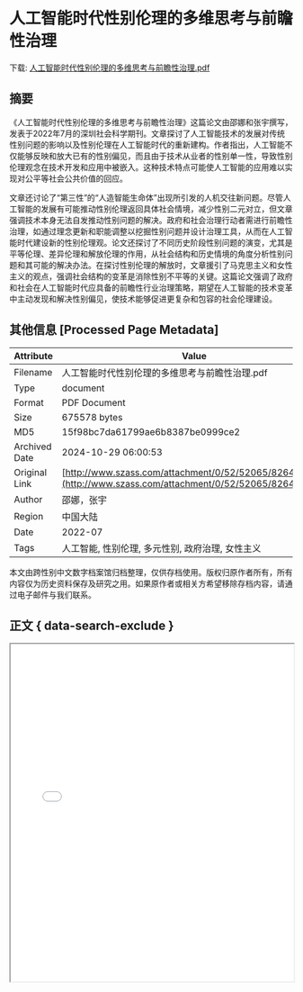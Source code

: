 # 人工智能时代性别伦理的多维思考与前瞻性治理

<!-- tcd_download_link -->
下载: [人工智能时代性别伦理的多维思考与前瞻性治理.pdf](人工智能时代性别伦理的多维思考与前瞻性治理.pdf)
<!-- tcd_download_link_end -->

## 摘要

<!-- tcd_abstract -->
《人工智能时代性别伦理的多维思考与前瞻性治理》这篇论文由邵娜和张宇撰写，发表于2022年7月的深圳社会科学期刊。文章探讨了人工智能技术的发展对传统性别问题的影响以及性别伦理在人工智能时代的重新建构。作者指出，人工智能不仅能够反映和放大已有的性别偏见，而且由于技术从业者的性别单一性，导致性别伦理观念在技术开发和应用中被嵌入。这种技术特点可能使人工智能的应用难以实现对公平等社会公共价值的回应。

文章还讨论了“第三性”的“人造智能生命体”出现所引发的人机交往新问题。尽管人工智能的发展有可能推动性别伦理返回具体社会情境，减少性别二元对立，但文章强调技术本身无法自发推动性别问题的解决。政府和社会治理行动者需进行前瞻性治理，如通过理念更新和职能调整以挖掘性别问题并设计治理工具，从而在人工智能时代建设新的性别伦理观。论文还探讨了不同历史阶段性别问题的演变，尤其是平等伦理、差异伦理和解放伦理的作用，从社会结构和历史情境的角度分析性别问题和其可能的解决办法。在探讨性别伦理的解放时，文章援引了马克思主义和女性主义的观点，强调社会结构的变革是消除性别不平等的关键。这篇论文强调了政府和社会在人工智能时代应具备的前瞻性行业治理策略，期望在人工智能的技术变革中主动发现和解决性别偏见，使技术能够促进更复杂和包容的社会伦理建设。

<!-- tcd_abstract_end -->

## 其他信息 [Processed Page Metadata]

| Attribute       | Value                                  |
|-----------------|----------------------------------------|
| Filename        | 人工智能时代性别伦理的多维思考与前瞻性治理.pdf                             |
| Type            | document                                 |
| Format          | PDF Document                               |
| Size            | 675578 bytes                           |
| MD5             | 15f98bc7da61799ae6b8387be0999ce2                                  |
| Archived Date   | 2024-10-29 06:00:53                             |
| Original Link   | [http://www.szass.com/attachment/0/52/52065/826459.pdf](http://www.szass.com/attachment/0/52/52065/826459.pdf)                         |
| Author          | 邵娜，张宇                               |
| Region          | 中国大陆                               |
| Date            | 2022-07                                 |
| Tags            | 人工智能, 性别伦理, 多元性别, 政府治理, 女性主义                                 |

本文由跨性别中文数字档案馆归档整理，仅供存档使用。版权归原作者所有，所有内容仅为历史资料保存及研究之用。如果原作者或相关方希望移除存档内容，请通过电子邮件与我们联系。

## 正文 { data-search-exclude }

<!-- tcd_main_text -->
<iframe src="../人工智能时代性别伦理的多维思考与前瞻性治理.pdf" width="100%" height="600px">
    <p>无法显示PDF，请下载查看。</p>
</iframe>
<!-- tcd_main_text_end -->


